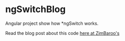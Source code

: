 # ngSwitchBlog
Angular project show how *ngSwitch works.

Read the blog post about this code [here at ZimBaroo's](https://blog.zimbaroos.in/post/2021/02/19/ngswitchcase-syntax-explanation)
